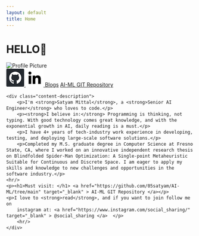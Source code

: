 ```yaml
---
layout: default
title: Home
---
```


# HELLO<span class="wave-hand">👋</span>

<div class="content-wrapper">
    <div class="profile_img_div">
        <img src="/assets/images/IMG_9064.png" alt="Profile Picture" class="profile-pic">
        <div class="social-links">
            <a href="https://github.com/05satyam" target="_blank" title="GitHub">
                <img src="/assets/images/git.webp" alt="GitHub Icon" class="social-icon">
            </a>
            <a href="https://linkedin.com/in/satyam-sm" target="_blank" title="LinkedIn">
                <img src="/assets/images/linkedin.webp" alt="LinkedIn Icon" class="social-icon">
            </a>
             <a href="{{ '/blog' | relative_url }}" target="_blank" title="Satyam's Blogs">Blogs</a>
            <a href="https://github.com/05satyam/AI-ML/tree/main" target="_blank" > AI-ML GIT Repository </a>
        </div>
    </div>

    <div class="content-description">
        <p>I'm <strong>Satyam Mittal</strong>, a <strong>Senior AI Engineer</strong> who loves to code.</p>
        <p><strong>I believe in:</strong> Programming is thinking, not typing. With good technology comes great knowledge, and with the exponential growth in AI, daily reading is a must.</p>
        <p>I have 4+ years of tech-industry work experience in developing, testing, and deploying large-scale software solutions.</p>
        <p>Completed my M.S. graduate degree in Computer Science at Fresno State, CA, where I worked on an innovative independent research thesis on Blindfolded Spider-Man Optimization: A Single-point Metaheuristic Suitable for Continuous and Discrete Space. I am eager to apply my skills and knowledge to new challenges and opportunities in the software industry.</p>
    <hr/>
    <p><h1>Must visit: </h1> <a href="https://github.com/05satyam/AI-ML/tree/main" target="_blank" > AI-ML GIT Repository </a></p>
    <p>I love to <strong>read</strong>, and if you want to join follow me on 
        instagram at: <a href="https://www.instagram.com/social_sharing/" target="_blank" > @social_sharing </a>  </p>
        <hr/>
    </div>
</div>


